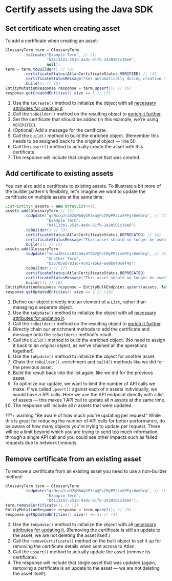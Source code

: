 
# Certify assets using the Java SDK

## Set certificate when creating asset

To add a certificate when creating an asset:

```java linenums="1" title="Set certificate when creating asset"
GlossaryTerm term = GlossaryTerm
		.toCreate("Example Term", // (1)
				  "b4113341-251b-4adc-81fb-2420501c30e6",
				  null);
term = term.toBuilder() // (2)
		.certificateStatus(AtlanCertificateStatus.VERIFIED) // (3)
		.certificateStatusMessage("Set automatically during creation.") // (4)
		.build(); // (5)
EntityMutationResponse response = term.upsert(); // (6)
response.getCreatedEntities().size == 1 // (7)
```

1. Use the `toCreate()` method to initialize the object with all [necessary attributes for creating it](../../basic-operations/create/#build-minimal-object-needed).
2. Call the `toBuilder()` method on the resulting object to [enrich it further](../../basic-operations/create/#optional-enrich-before-creating).
3. Set the certificate that should be added (in this example, we're using `VERIRIFED`).
4. (Optional) Add a message for the certificate.
5. Call the `build()` method to build the enriched object. (Remember this needs to be assigned back to the original object — line 5!)
6. Call the `upsert()` method to actually create the asset with this certificate.
7. The response will include that single asset that was created.

## Add certificate to existing assets

You can also add a certificate to existing assets. To illustrate a bit more of the builder pattern's flexibility, let's imagine we want to update the certificate on multiple assets at the same time:

```java linenums="1" title="Add certificate to existing assets"
List<Entity> assets = new ArrayList<>();
assets.add(GlossaryTerm // (1)
		.toUpdate("gsNccqJraDZqM6WyGP3ea@FzCMyPR2LxkPFgr8eNGrq", // (2)
				  "Example Term",
				  "b4113341-251b-4adc-81fb-2420501c30e6")
		.toBuilder() // (3)
		.certificateStatus(AtlanCertificateStatus.DEPRECATED) // (4)
		.certificateStatusMessage("This asset should no longer be used.")
		.build()); // (5)
assets.add(GlossaryTerm
		.toUpdate("sduw38sCas83Ca8sdf982@FzCMyPR2LxkPFgr8eNGrq", // (6)
				  "Another Term",
				  "b267858d-8316-4c41-a56a-6e9b840cef4a")
		.toBuilder() // (7)
		.certificateStatus(AtlanCertificateStatus.DEPRECATED)
		.certificateStatusMessage("This asset should no longer be used.")
		.build()); // (8)
EntityMutationResponse response = EntityBulkEndpoint.upsert(assets, false, false); // (9)
response.getUpdatedEntities().size == 2 // (10)
```

1. Define our object directly into an element of a `List`, rather than managing a separate object.
2. Use the `toUpdate()` method to initialize the object with all [necessary attributes for updating it](../../basic-operations/update/#build-minimal-object-needed).
3. Call the `toBuilder()` method on the resulting object to [enrich it further](../../basic-operations/update/#enrich-before-updating).
4. Directly chain our enrichment methods to add the certificate and message onto the `toBuilder()` method's result.
5. Call the `build()` method to build the enriched object. (No need to assign it back to an original object, as we've chained all the operations together!)
6. Use the `toUpdate()` method to initialize the object for another asset.
7. Chain the `toBuilder()`, enrichment and `build()` methods like we did for the previous asset.
8. Build the result back into the list again, like we did for the previous asset.
9. To optimize our update, we want to limit the number of API calls we make. If we called `upsert()` against each of *n* assets individually, we would have *n* API calls. Here we use the API endpoint directly with a list of assets — this makes 1 API call to update all *n* assets at the same time.
10. The response will include all *n* assets that were updated.

???+ warning "Be aware of how much you're updating per request"
	While this is great for reducing the number of API calls for better performance, do be aware of how many objects you're trying to update per request. There will be a limit beyond which you are trying to send too much information through a single API call and you could see other impacts such as failed requests due to network timeouts.

## Remove certificate from an existing asset

To remove a certificate from an existing asset you need to use a non-builder method:

```java linenums="1" title="Remove certificates from existing assets"
GlossaryTerm term = GlossaryTerm
		.toUpdate("gsNccqJraDZqM6WyGP3ea@FzCMyPR2LxkPFgr8eNGrq", // (1)
				  "Example Term",
				  "b4113341-251b-4adc-81fb-2420501c30e6");
term.removeCertificate(); // (2)
EntityMutationResponse response = term.upsert(); // (3)
response.getUpdatedEntities().size() == 1; // (4)
```

1. Use the `toUpdate()` method to initialize the object with all [necessary attributes for updating it](../../basic-operations/update/#build-minimal-object-needed). (Removing the certificate is still an update to the asset, we are not deleting the asset itself.)
2. Call the `removeCertificate()` method on the built object to set it up for removing the certificate details when sent across to Atlan.
3. Call the `upsert()` method to actually update the asset (remove its certificate).
4. The response will include that single asset that was updated (again, removing a certificate is an update to the asset — we are not deleting the asset itself).
